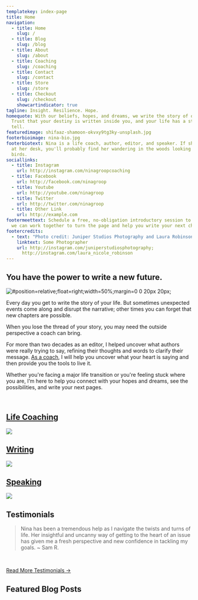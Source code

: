 ```yaml
---
templatekey: index-page
title: Home
navigation:
  - title: Home
    slug: /
  - title: Blog
    slug: /blog
  - title: About
    slug: /about
  - title: Coaching
    slug: /coaching
  - title: Contact
    slug: /contact
  - title: Store
    slug: /store
  - title: Checkout
    slug: /checkout
    showcartindicator: true
tagline: Insight. Resilience. Hope.
homequote: With our beliefs, hopes, and dreams, we write the story of our lives.
  Trust that your destiny is written inside you, and your life has a story to
  tell.
featuredimage: shifaaz-shamoon-okvxy9tg3ky-unsplash.jpg
footerbioimage: nina-bio.jpg
footerbiotext: Nina is a life coach, author, editor, and speaker. If she's not
  at her desk, you'll probably find her wandering in the woods looking for
  birds.
sociallinks:
  - title: Instagram
    url: http://instagram.com/ninagroopcoaching
  - title: Facebook
    url: http://facebook.com/ninagroop
  - title: Youtube
    url: http://youtube.com/ninagroop
  - title: Twitter
    url: http://twitter.com/ninagroop
  - title: Other Link
    url: http://example.com
footermeettext: Schedule a free, no-obligation introductory session to learn how
  we can work together to turn the page and help you write your next chapter.
footercredits:
  - text: "Photo credit: Juniper Studios Photography and Laura Robinson"
    linktext: Some Photographer
    url: http://instagram.com/juniperstudiosphotography;
      http://instagram.com/laura_nicole_robinson
---
```


## You have the power to write a new future.

![](stoolb-w.jpg '#position=relative;float=right;width=50%;margin=0 0 20px 20px;')

Every day you get to write the story of your life. But sometimes unexpected events come along and disrupt the narrative; other times you can forget that new chapters are possible.

When you lose the thread of your story, you may need the outside perspective a coach can bring.

For more than two decades as an editor, I helped uncover what authors were really trying to say, refining their thoughts and words to clarify their message. [As a coach](/coaching), I will help you uncover what your heart is saying and then provide you the tools to live it.

Whether you're facing a major life transition or you're feeling stuck where you are, I’m here to help you connect with your hopes and dreams, see the possibilities, and write your next pages.

<br style="clear: both"/>

<vertical-tiles-grid>
<a href="/coaching">
<h2>Life Coaching</h2>
<div class="img-wrapper"><img src="./pine-watt-3_Xwxya43hE-unsplash.jpg" /></div>
</a>
<a href="/blog">
<h2>Writing</h2>
<div class="img-wrapper"><img src="./rana-sawalha-W_-6PWGbYaU-unsplash.jpg" /></div>
</a>
<a href="/speaking">
<h2>Speaking</h2>
<div class="img-wrapper"><img src="./jonathan-velasquez-c1ZN57GfDB0-unsplash.jpg" /></div>
</a>
</vertical-tiles-grid>

## Testimonials

> Nina has been a tremendous help as I navigate the twists and turns of life. Her insightful and uncanny way of getting to the heart of an issue has given me a fresh perspective and new confidence in tackling my goals. ~ Sam R.

<br />

[Read More Testimonials &rarr;](/testimonials)

## Featured Blog Posts

<post-grid featured="true" count="3"></post-grid>
